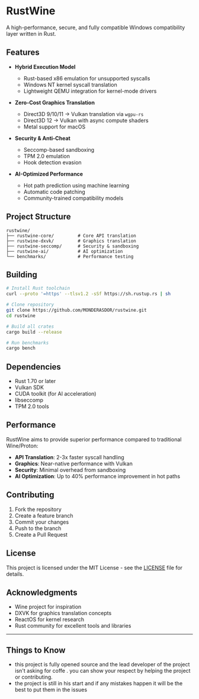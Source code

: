 # RustWine

A high-performance, secure, and fully compatible Windows compatibility layer written in Rust.

## Features

- **Hybrid Execution Model**
  - Rust-based x86 emulation for unsupported syscalls
  - Windows NT kernel syscall translation
  - Lightweight QEMU integration for kernel-mode drivers

- **Zero-Cost Graphics Translation**
  - Direct3D 9/10/11 → Vulkan translation via `wgpu-rs`
  - Direct3D 12 → Vulkan with async compute shaders
  - Metal support for macOS

- **Security & Anti-Cheat**
  - Seccomp-based sandboxing
  - TPM 2.0 emulation
  - Hook detection evasion

- **AI-Optimized Performance**
  - Hot path prediction using machine learning
  - Automatic code patching
  - Community-trained compatibility models

## Project Structure

```
rustwine/
├── rustwine-core/         # Core API translation
├── rustwine-dxvk/         # Graphics translation
├── rustwine-seccomp/      # Security & sandboxing
├── rustwine-ai/           # AI optimization
└── benchmarks/            # Performance testing
```

## Building

```bash
# Install Rust toolchain
curl --proto '=https' --tlsv1.2 -sSf https://sh.rustup.rs | sh

# Clone repository
git clone https://github.com/MONDERASDOR/rustwine.git
cd rustwine

# Build all crates
cargo build --release

# Run benchmarks
cargo bench
```

## Dependencies

- Rust 1.70 or later
- Vulkan SDK
- CUDA toolkit (for AI acceleration)
- libseccomp
- TPM 2.0 tools

## Performance

RustWine aims to provide superior performance compared to traditional Wine/Proton:

- **API Translation**: 2-3x faster syscall handling
- **Graphics**: Near-native performance with Vulkan
- **Security**: Minimal overhead from sandboxing
- **AI Optimization**: Up to 40% performance improvement in hot paths

## Contributing

1. Fork the repository
2. Create a feature branch
3. Commit your changes
4. Push to the branch
5. Create a Pull Request

## License

This project is licensed under the MIT License - see the [LICENSE](LICENSE) file for details.

## Acknowledgments
- Wine project for inspiration
- DXVK for graphics translation concepts
- ReactOS for kernel research
- Rust community for excellent tools and libraries
---
## Things to Know
- this project is fully opened source and the lead developer of the project isn't asking for coffe . you can show your respect by helping the project or contributing.
- the project is still in his start and if any mistakes happen it will be the best to put  them in the issues

